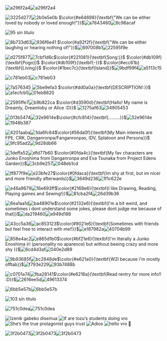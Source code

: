 

![a296f2a4](https://github.com/user-attachments/assets/68b9f335-5d8a-4af2-98c0-924916bcafae)![a296f2a4](https://github.com/user-attachments/assets/68b9f335-5d8a-4af2-98c0-924916bcafae)

![3225d277](https://github.com/user-attachments/assets/7e8846b5-1faa-4577-8061-985b099e7755)![2b0e5e0b](https://github.com/user-attachments/assets/36c5db99-a610-4015-88be-0a332b0d70ff)
$\color{#e64698}{\textbf{"We can be either loved by nobody or loved enough!"}}$![a7643460](https://github.com/user-attachments/assets/f4442cb4-460e-454b-938b-3bcb4573fa45)![8c98acaf](https://github.com/user-attachments/assets/549f8461-4b28-4503-a5e0-80e666c1b634)


![95 sin título](https://github.com/user-attachments/assets/33543c73-e734-484e-a7fb-59917a0f5afe)

![8b733d63](https://github.com/user-attachments/assets/574e1cb0-b73c-4787-b8c8-e38bd55ac515)![936f6e41](https://github.com/user-attachments/assets/ea76439b-3921-47fb-9eb2-49d595c3c613) $\color{#a92f2f}{\textbf{"We can be either laughing or hearing nothing of!"}}$![697008b1](https://github.com/user-attachments/assets/3df8d277-e004-42cf-ba6d-6269f7c6a724)![22595f9e](https://github.com/user-attachments/assets/7e5e918c-8345-44fa-95e7-d8491662a914)

![d275f877](https://github.com/user-attachments/assets/823d3429-8129-4d0a-89a7-757b201ca80a)![7cbf1d6c](https://github.com/user-attachments/assets/56a63a64-13f9-4d77-a585-57b8474b64ec)$\color{#221081}{\textbf{Song:}}$ $\color{#db109f}{\textbf{Pogo}}$ $\color{#db109f}{\textbf{-}}$ $\color{#ecc61b}{\textbf{Living}}$ $\color{#1bec7c}{\textbf{Island}}$![9bdf99f4](https://github.com/user-attachments/assets/9c7b32eb-df2d-43aa-b237-50caca81393a)![a5113c15](https://github.com/user-attachments/assets/64817965-df11-4eaf-9ffb-44c12b1de905)


  
![c781eb03](https://github.com/user-attachments/assets/fcda0f14-28c7-4de0-b73e-1d82c553283d)![c781eb03](https://github.com/user-attachments/assets/fcda0f14-28c7-4de0-b73e-1d82c553283d)

![7a576345](https://github.com/user-attachments/assets/dc8a00e7-e3ff-46d1-b27a-d5aad66469f0) ![5be9efa3](https://github.com/user-attachments/assets/1c627bc9-a432-437d-bbe1-4f795f6620dd) $\color{#dd0a0a}{\textbf{DESCRIPTION!:}}$ ![a1ecfcb5](https://github.com/user-attachments/assets/19e54b19-6396-4ed0-bf76-d408b4c5918c)![01eb8820](https://github.com/user-attachments/assets/b082bdaf-6e45-458d-b781-1f7e8134cabd)

![2595ffe7](https://github.com/user-attachments/assets/fa4647f0-5a50-4d1b-98c8-0000bcc4353b)![b9b822ca](https://github.com/user-attachments/assets/8b55f4bb-482b-4b90-ae03-d0c127266a16) $\color{#d3590d}{\textbf{Hallo! My name is Dreamly, Dreamloby or Alice :D}}$ ![1275af63](https://github.com/user-attachments/assets/d718c2aa-a98d-440a-918b-c3f2db518f9a)![34905453](https://github.com/user-attachments/assets/810a667d-25df-4d76-838d-210893fcc76d)

![013b5474](https://github.com/user-attachments/assets/a55366d7-98a2-4ec1-a9c8-094287f8b587)![32e9614e](https://github.com/user-attachments/assets/43fe9ef2-f154-4206-bf6a-604647a3eedd)$\color{#cfc814}{\textbf{.........}}$![32e9614e](https://github.com/user-attachments/assets/43fe9ef2-f154-4206-bf6a-604647a3eedd)![1948b387](https://github.com/user-attachments/assets/9306533d-2738-4144-864c-048270c1fdcb)

![4201aaba](https://github.com/user-attachments/assets/2bd746d8-a1d4-4415-ace8-498aeb094eeb)![1da6fc64](https://github.com/user-attachments/assets/58c65eb7-30e9-4d6d-a5b3-16f8e3672523)$\color{#56da0f}{\textbf{My Main interests are FPE, CRK, Danganronpa/Fanganronpas, IDV, Splatoon and Persona}}$![9fc95ad2](https://github.com/user-attachments/assets/9a1d4817-c8a4-452c-ae37-eea7f6e648b9)![9d28db66](https://github.com/user-attachments/assets/619981c4-953f-4659-90c1-55bdbef184d5)

![1deffa52](https://github.com/user-attachments/assets/22ee8a61-b772-42bf-a3c2-4f071c05aaba)![dfd77b60](https://github.com/user-attachments/assets/71936270-3eec-4655-b9e8-07786a6f3b3d) $\color{#0fda4c}{\textbf{My fav characters are Junko Enoshima from Danganronpa and Eva Tsunaka from Project Edens Garden}}$![3cb9e257](https://github.com/user-attachments/assets/6e99fddf-c18a-472d-a1dd-19fb3e9cd404)![048eb1cd](https://github.com/user-attachments/assets/ddc5139d-2fa0-4a08-a46d-01768b16928b)

![ff877f9e](https://github.com/user-attachments/assets/020234be-37f0-43fe-b8fd-3b400cfc65b2)![e23bfe27](https://github.com/user-attachments/assets/ae1cdbc8-2ec0-4347-a849-2c80bec47529)$\color{#0fdaca}{\textbf{Im shy at first, but im nicer and more friendly afterwards}}$![3649d236](https://github.com/user-attachments/assets/476aabaa-7906-4cb9-bfe7-759b14ddef6d)![1f1c622e](https://github.com/user-attachments/assets/4abd2812-ea2b-4ef5-8c2e-20955135f0b4)

![e46a9679](https://github.com/user-attachments/assets/906ebf0e-732a-4a5d-82cd-c38e7e8d5349)![16e693ff](https://github.com/user-attachments/assets/434b4674-69c3-4fc3-9413-45fb19ea5e93)$\color{#2168e6}{\textbf{I like Drawing, Reading, Playing games and Sewing!}}$![81cba2f4](https://github.com/user-attachments/assets/2d31b343-0504-41c3-be2c-ba097663ca8f)![26d39b36](https://github.com/user-attachments/assets/26f20e5c-ef9a-4c9f-a5de-730f3cf073e9)

![6ea1aa1d](https://github.com/user-attachments/assets/e7529e80-0bf5-4e5d-a9dd-796938a08725)![ba48901e](https://github.com/user-attachments/assets/9ed2e3d6-5363-4095-b07f-4872f6765b04)$\color{#2132e6}{\textbf{I'm a bit weird, and sometimes i dont understand some jokes, please dont judge me because of that}}$![da219460](https://github.com/user-attachments/assets/ed64f71a-ada4-4297-bd13-0acc7bb56433)![e949d188](https://github.com/user-attachments/assets/bacdd716-3c83-4a02-a600-da23b8eef6b2)

![43cc5a36](https://github.com/user-attachments/assets/8516b1f2-deec-461a-8a56-abf4d45a9e1c)![ac853123](https://github.com/user-attachments/assets/909b5300-a54f-48b5-9227-6d8189ceb512)$\color{#9021e6}{\textbf{Sometimes with friends but feel free to interact with me!!}}$![e187982a](https://github.com/user-attachments/assets/f1cf1b37-76c5-4a6d-af6b-f1cac67aabfb)![40704b99](https://github.com/user-attachments/assets/512e32ac-678b-4300-9acd-94006a256aa1)

![858e4ac2](https://github.com/user-attachments/assets/fc43f5f9-9092-4362-9125-135517c7e851)![e865d1b0](https://github.com/user-attachments/assets/ed7fef80-a5ef-41c8-9a37-4d5c55051ecf)$\color{#bf21e6}{\textbf{I'm literally a Junko Enoshima irl (personality no aparence) but without beeing crazy and more shy }}$![6cd4d3af](https://github.com/user-attachments/assets/6fb75350-c991-403c-a0c6-6a9229e12ab5)![040e2d89](https://github.com/user-attachments/assets/a8a7953f-2f43-4513-82eb-c9a7a5666c26)

![9b93685f](https://github.com/user-attachments/assets/1c0d7b88-e6e8-4cdd-a740-81f076a1d3cb)![bc2848de](https://github.com/user-attachments/assets/2f3a28dd-9682-469c-8717-b172b1036f8a)$\color{#e621a0}{\textbf{W2I because i'm mostly offtab}}$![f793e229](https://github.com/user-attachments/assets/686486ce-0a3e-4bd0-837d-f862aca4d397)![93b7488b](https://github.com/user-attachments/assets/5c23c6dd-281d-4738-a9c6-550042cdf63a)

![c0701a74](https://github.com/user-attachments/assets/9d6f11d3-41f0-4c2c-a98b-a399fb0ebb7a)![fba28141](https://github.com/user-attachments/assets/f3d42cd8-cf3e-4a83-a2b1-a4723e7911c1)$\color{#e6216a}{\textbf{Read rentry for more info!! :D}}$![2616ee5d](https://github.com/user-attachments/assets/d55ced47-d048-43c3-8dfd-0b59aca5cc11)![49613374](https://github.com/user-attachments/assets/bfb36b64-d388-4edb-8c15-ad46fda411cc)

  ![6bb5e57b](https://github.com/user-attachments/assets/a811b3b8-153d-41cb-83d3-299f3fcba2c4)![6bb5e57b](https://github.com/user-attachments/assets/a811b3b8-153d-41cb-83d3-299f3fcba2c4)

![103 sin título](https://github.com/user-attachments/assets/ad323a24-9e21-453c-af7f-cc84eae1fd2a)

![751c0dea](https://github.com/user-attachments/assets/bcd5eec7-f4ac-47f9-99c0-583512f01eca)![751c0dea](https://github.com/user-attachments/assets/bcd5eec7-f4ac-47f9-99c0-583512f01eca)

![Izenik gabeko diseinua](https://github.com/user-attachments/assets/22ace4c1-4f0f-4c93-8c99-34e3476368d9)
![tf are tozu’s students doing vro](https://github.com/user-attachments/assets/aeac1674-d361-47c0-af11-b3c0e3fa83d4)
![She’s the true protagonist guys trust](https://github.com/user-attachments/assets/1969ac8e-564c-4e4d-be96-11e506e07c22)
![Adios](https://github.com/user-attachments/assets/7a9f8e2e-c224-4df9-8987-65ebb3682ffb)
![hello vro 💜](https://github.com/user-attachments/assets/b4f49f45-2470-4d0b-a581-e9ad5082a1d5)




![3f2b0473](https://github.com/user-attachments/assets/b7dacb1e-2c4d-4898-9f49-bd484009cc7c)![3f2b0473](https://github.com/user-attachments/assets/b7dacb1e-2c4d-4898-9f49-bd484009cc7c)![3f2b0473](https://github.com/user-attachments/assets/b7dacb1e-2c4d-4898-9f49-bd484009cc7c)





